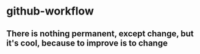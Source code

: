# github-workflow

## There is nothing permanent, except change, but it's cool, because to improve is to change

